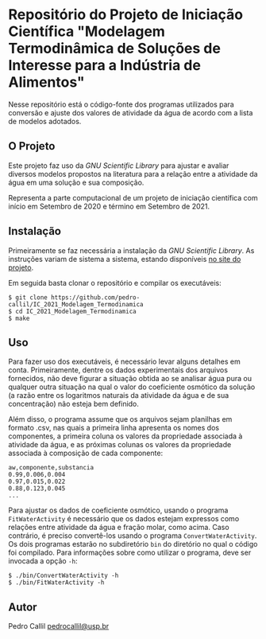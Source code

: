 Repositório do Projeto de Iniciação Científica "Modelagem Termodinâmica de Soluções de Interesse para a Indústria de Alimentos"
===============================================================================================================================

Nesse repositório está o código-fonte dos programas utilizados para
conversão e ajuste dos valores de atividade da água de acordo com a
lista de modelos adotados.

O Projeto
---------

Este projeto faz uso da *GNU Scientific Library* para ajustar e avaliar
diversos modelos propostos na literatura para a relação entre a atividade
da água em uma solução e sua composição.

Representa a parte computacional de um projeto de iniciação científica com
início em Setembro de 2020 e término em Setembro de 2021.

Instalação
----------

Primeiramente se faz necessária a instalação da *GNU Scientific Library*.
As instruções variam de sistema a sistema, estando disponíveis
[no site do projeto](https://www.gnu.org/software/gsl/).

Em seguida basta clonar o repositório e compilar os executáveis:

```
$ git clone https://github.com/pedro-callil/IC_2021_Modelagem_Termodinamica
$ cd IC_2021_Modelagem_Termodinamica
$ make
```

Uso
---

Para fazer uso dos executáveis, é necessário levar alguns detalhes em conta.
Primeiramente, dentre os dados experimentais dos arquivos fornecidos, não deve
figurar a situação obtida ao se analisar água pura ou qualquer outra situação
na qual o valor do coeficiente osmótico da solução (a razão entre os logaritmos
naturais da atividade da água e de sua concentração) não esteja bem definido.

Além disso, o programa assume que os arquivos sejam planilhas em formato .csv,
nas quais a primeira linha apresenta os nomes dos componentes, a primeira coluna
os valores da propriedade associada à atividade da água, e as próximas colunas
os valores da propriedade associada à composição de cada componente:

```
aw,componente,substancia
0.99,0.006,0.004
0.97,0.015,0.022
0.88,0.123,0.045
...
```

Para ajustar os dados de coeficiente osmótico, usando o programa `FitWaterActivity`
é necessário que os dados estejam expressos como relações entre atividade da água
e fração molar, como acima. Caso contrário, é preciso convertê-los usando o programa
`ConvertWaterActivity`. Os dois programas estarão no subdiretório `bin` do diretório
no qual o código foi compilado. Para informações sobre como utilizar o programa,
deve ser invocada a opção `-h`:

```
$ ./bin/ConvertWaterActivity -h
$ ./bin/FitWaterActivity -h
```

Autor
-----

Pedro Callil <pedrocallil@usp.br>

